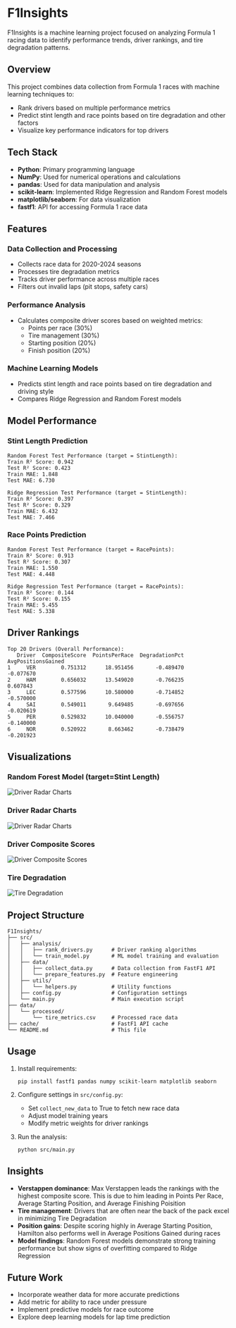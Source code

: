# F1Insights

F1Insights is a machine learning project focused on analyzing Formula 1 racing data to identify performance trends,
driver rankings, and tire degradation patterns.

## Overview

This project combines data collection from Formula 1 races with machine learning techniques to:

- Rank drivers based on multiple performance metrics
- Predict stint length and race points based on tire degradation and other factors
- Visualize key performance indicators for top drivers

## Tech Stack

- **Python**: Primary programming language
- **NumPy**: Used for numerical operations and calculations
- **pandas**: Used for data manipulation and analysis
- **scikit-learn**: Implemented Ridge Regression and Random Forest models
- **matplotlib/seaborn**: For data visualization
- **fastf1**: API for accessing Formula 1 race data

## Features

### Data Collection and Processing

- Collects race data for 2020-2024 seasons
- Processes tire degradation metrics
- Tracks driver performance across multiple races
- Filters out invalid laps (pit stops, safety cars)

### Performance Analysis

- Calculates composite driver scores based on weighted metrics:
    - Points per race (30%)
    - Tire management (30%)
    - Starting position (20%)
    - Finish position (20%)

### Machine Learning Models

- Predicts stint length and race points based on tire degradation and driving style
- Compares Ridge Regression and Random Forest models

## Model Performance

### Stint Length Prediction

```
Random Forest Test Performance (target = StintLength):
Train R² Score: 0.942
Test R² Score: 0.423
Train MAE: 1.848
Test MAE: 6.730

Ridge Regression Test Performance (target = StintLength):
Train R² Score: 0.397
Test R² Score: 0.329
Train MAE: 6.432
Test MAE: 7.466
```

### Race Points Prediction

```
Random Forest Test Performance (target = RacePoints):
Train R² Score: 0.913
Test R² Score: 0.307
Train MAE: 1.550
Test MAE: 4.448

Ridge Regression Test Performance (target = RacePoints):
Train R² Score: 0.144
Test R² Score: 0.155
Train MAE: 5.455
Test MAE: 5.338
```

## Driver Rankings

```
Top 20 Drivers (Overall Performance):
   Driver  CompositeScore  PointsPerRace  DegradationPct  AvgPositionsGained
1     VER        0.751312      18.951456       -0.489470           -0.077670
2     HAM        0.656032      13.549020       -0.766235            0.607843
3     LEC        0.577596      10.580000       -0.714852           -0.570000
4     SAI        0.549011       9.649485       -0.697656           -0.020619
5     PER        0.529832      10.040000       -0.556757           -0.140000
6     NOR        0.520922       8.663462       -0.738479           -0.201923
```

## Visualizations

### Random Forest Model (target=Stint Length)

![Driver Radar Charts](src/resources/StintLength_Random_Forest.png)

### Driver Radar Charts

![Driver Radar Charts](src/resources/radar_charts.png)

### Driver Composite Scores

![Driver Composite Scores](src/resources/composite_scores.png)

### Tire Degradation

![Tire Degradation](src/resources/tire_degradation.png)

## Project Structure

```
F1Insights/
├── src/
│   ├── analysis/
│   │   ├── rank_drivers.py      # Driver ranking algorithms
│   │   └── train_model.py       # ML model training and evaluation
│   ├── data/
│   │   ├── collect_data.py      # Data collection from FastF1 API
│   │   └── prepare_features.py  # Feature engineering
│   ├── utils/
│   │   └── helpers.py           # Utility functions
│   ├── config.py                # Configuration settings
│   └── main.py                  # Main execution script
├── data/
│   └── processed/
│       └── tire_metrics.csv     # Processed race data
├── cache/                       # FastF1 API cache
└── README.md                    # This file
```

## Usage

1. Install requirements:
   ```
   pip install fastf1 pandas numpy scikit-learn matplotlib seaborn
   ```

2. Configure settings in `src/config.py`:
    - Set `collect_new_data` to True to fetch new race data
    - Adjust model training years
    - Modify metric weights for driver rankings

3. Run the analysis:
   ```
   python src/main.py
   ```

## Insights

- **Verstappen dominance**: Max Verstappen leads the rankings with the highest composite score. This is due to him leading in Points Per Race, Average Starting Position, and Average Finishing Poisition
- **Tire management**: Drivers that are often near the back of the pack excel in minimizing Tire Degradation
- **Position gains**: Despite scoring highly in Average Starting Position, Hamilton also performs well in Average Positions Gained during races
- **Model findings**: Random Forest models demonstrate strong training performance but show signs of overfitting
  compared to Ridge Regression

## Future Work

- Incorporate weather data for more accurate predictions
- Add metric for ability to race under pressure
- Implement predictive models for race outcome
- Explore deep learning models for lap time prediction